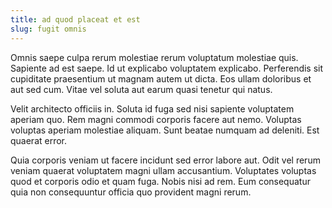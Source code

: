 ```yaml
---
title: ad quod placeat et est
slug: fugit omnis
---
```


Omnis saepe culpa rerum molestiae rerum voluptatum molestiae quis. Sapiente ad est saepe. Id ut explicabo voluptatem explicabo. Perferendis sit cupiditate praesentium ut magnam autem ut dicta. Eos ullam doloribus et aut sed cum. Vitae vel soluta aut earum quasi tenetur qui natus.

Velit architecto officiis in. Soluta id fuga sed nisi sapiente voluptatem aperiam quo. Rem magni commodi corporis facere aut nemo. Voluptas voluptas aperiam molestiae aliquam. Sunt beatae numquam ad deleniti. Est quaerat error.

Quia corporis veniam ut facere incidunt sed error labore aut. Odit vel rerum veniam quaerat voluptatem magni ullam accusantium. Voluptates voluptas quod et corporis odio et quam fuga. Nobis nisi ad rem. Eum consequatur quia non consequuntur officia quo provident magni rerum.
